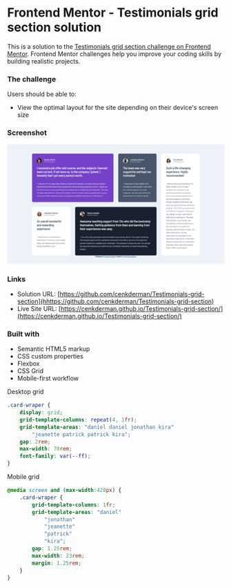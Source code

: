 # Frontend Mentor - Testimonials grid section solution

This is a solution to the [Testimonials grid section challenge on Frontend Mentor](https://www.frontendmentor.io/challenges/testimonials-grid-section-Nnw6J7Un7). Frontend Mentor challenges help you improve your coding skills by building realistic projects. 

### The challenge

Users should be able to:

- View the optimal layout for the site depending on their device's screen size

### Screenshot

![](./images/testimonial.PNG)

### Links

- Solution URL: [https://github.com/cenkderman/Testimonials-grid-section](hhttps://github.com/cenkderman/Testimonials-grid-section)
- Live Site URL: [https://cenkderman.github.io/Testimonials-grid-section/](https://cenkderman.github.io/Testimonials-grid-section/)

### Built with

- Semantic HTML5 markup
- CSS custom properties
- Flexbox
- CSS Grid
- Mobile-first workflow

Desktop grid

```css
.card-wraper {
    display: grid;
    grid-template-columns: repeat(4, 1fr);
    grid-template-areas: "daniel daniel jonathan kira"
        "jeanette patrick patrick kira";
    gap: 2rem;
    max-width: 70rem;
    font-family: var(--ff);
}
```
Mobile grid

```css
@media screen and (max-width:428px) {
    .card-wraper {
        grid-template-columns: 1fr;
        grid-template-areas: "daniel"
            "jonathan"
            "jeanette"
            "patrick"
            "kira";
        gap: 1.25rem;
        max-width: 23rem;
        margin: 1.25rem;
    }
}
```
